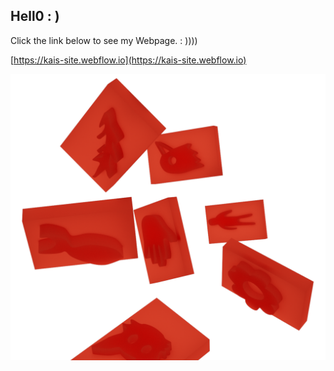 ## Hell0 : )

Click the link below to see my Webpage. 
       : ))))
       
[https://kais-site.webflow.io](https://kais-site.webflow.io)

<img src= "images/visual 2 bg.png" alt="visual">
